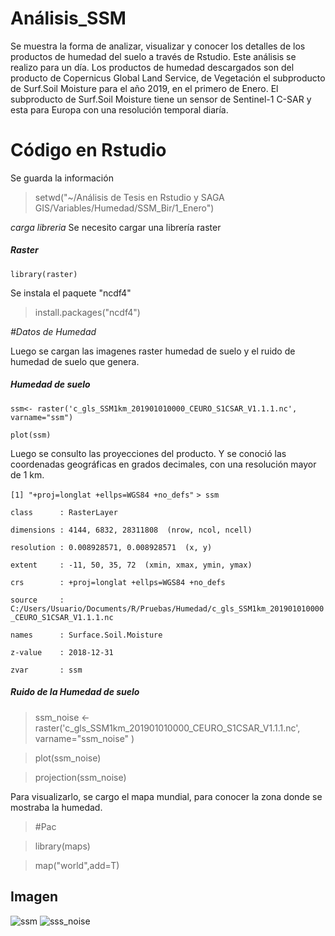 # Análisis_SSM 
Se muestra la forma de analizar, visualizar y conocer los detalles de los productos de humedad del suelo a través de Rstudio. Este análisis se realizo para un día. 
Los productos de humedad descargados son del producto de Copernicus Global Land Service, de Vegetación el subproducto de Surf.Soil Moisture para el año 2019, en el primero de Enero. El subproducto de Surf.Soil Moisture tiene un sensor de Sentinel-1 C-SAR y esta para Europa con una resolución temporal diaría. 


# Código en Rstudio 

Se guarda la información

> setwd("~/Análisis de Tesis en Rstudio y SAGA GIS/Variables/Humedad/SSM_Bir/1_Enero")

*carga libreria*
Se necesito cargar una librería raster

##### Raster 

```library(raster)```

Se instala el paquete "ncdf4"

> install.packages("ncdf4")

*#Datos de Humedad*

Luego se cargan las imagenes raster humedad de suelo y el ruido de humedad de suelo que genera.

##### Humedad de suelo

```ssm<- raster('c_gls_SSM1km_201901010000_CEURO_S1CSAR_V1.1.1.nc', varname="ssm")```

```plot(ssm)```

Luego se consulto las proyecciones del producto. Y se conoció las coordenadas geográficas en grados decimales, con una resolución mayor de 1 km.

```[1] "+proj=longlat +ellps=WGS84 +no_defs"```
```> ssm```

```class      : RasterLayer```

```dimensions : 4144, 6832, 28311808  (nrow, ncol, ncell)```

```resolution : 0.008928571, 0.008928571  (x, y)```

```extent     : -11, 50, 35, 72  (xmin, xmax, ymin, ymax)```

```crs        : +proj=longlat +ellps=WGS84 +no_defs``` 

```source     :``` ```C:/Users/Usuario/Documents/R/Pruebas/Humedad/c_gls_SSM1km_201901010000_CEURO_S1CSAR_V1.1.1.nc ```

```names      : Surface.Soil.Moisture ```

```z-value    : 2018-12-31``` 

```zvar       : ssm```

##### Ruido de la Humedad de suelo

 >ssm_noise <- raster('c_gls_SSM1km_201901010000_CEURO_S1CSAR_V1.1.1.nc', varname="ssm_noise" )
 
>plot(ssm_noise)

>projection(ssm_noise)

Para visualizarlo, se cargo el mapa mundial, para conocer la zona donde se mostraba la humedad. 
>#Pac

>library(maps)

>map("world",add=T)


## Imagen 
![ssm](https://user-images.githubusercontent.com/78845785/110502362-6d126200-80fb-11eb-9fde-b4760091b975.JPG)
![sss_noise](https://user-images.githubusercontent.com/78845785/110502367-6daaf880-80fb-11eb-99df-3d159fdffedc.jpg)

